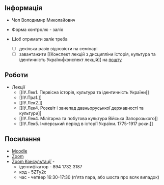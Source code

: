 ## Інформація

- Чоп Володимир Миколайович
- Форма контролю - залік

- Шоб отримати залік треба
  - [ ] декілька разів відповісти на семінарі
  - [ ] завантажити [[Конспект лекцій з дисципліни Історія, культура та ідентичність України|конспект лекцій]] на [пошту](mailto:chopvolodimir@ukr.net)

## Роботи

- Лекції
  - [[ІУ.Лек1. Первісна історія, культура та ідентичність України]]
  - [[ІУ.Пра1.]]
  - [[ІУ.Лек2.]]
  - [[ІУ.Лек4. Розквіт і занепад давньоруськкої державності та культури]]
  - [[ІУ.Лек4. Мілітарна та побутова культура Війська Запорозького]]
  - [[ІУ.Лек5. Імперський період в історії України. 1775-1917 роки.]]

## Посилання

- [Moodle](https://moodle.zp.edu.ua/course/view.php?id=6241)
- [Zoom](https://us05web.zoom.us/j/82489844891?pwd=OEoN6gjEi8FjrKalsEhFGFiBQ73Oix.1)
- [Zoom Консультації](https://us05web.zoom.us/j/89417323187?pwd=Tos90ngHeifoTZwwUnh5K4JMJCCwFI.1) -
  - ідентифікатор - 894 1732 3187
  - код - 5ZTy2c
  - час - четвер 16:30-17:30 (п'ята пара, або шоста про всяк випадок)
